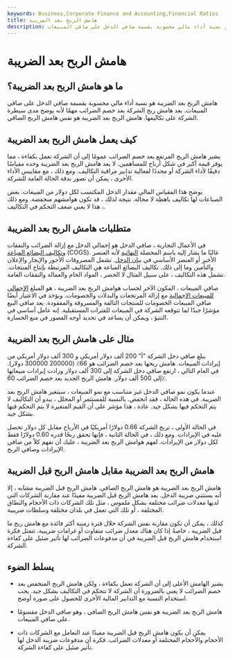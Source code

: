 ```yaml
---
keywords: Business,Corporate Finance and Accounting,Financial Ratios
title: هامش الربح بعد الضريبة
description: هامش الربح بعد الضريبة هو نسبة أداء مالي محسوبة بقسمة صافي الدخل على صافي المبيعات.
---
```


# هامش الربح بعد الضريبة
## ما هو هامش الربح بعد الضريبة؟

هامش الربح بعد الضريبة هو نسبة أداء مالي محسوبة بقسمة صافي الدخل على صافي المبيعات. يعد هامش ربح الشركة بعد خصم الضرائب مهمًا لأنه يوضح مدى سيطرة الشركة على تكاليفها. هامش الربح بعد الضريبة هو نفس هامش الربح الصافي.

## كيف يعمل هامش الربح بعد الضريبة

يشير هامش الربح المرتفع بعد خصم الضرائب عمومًا إلى أن الشركة تعمل بكفاءة ، مما يوفر قيمة أكبر في شكل أرباح للمساهمين. لا يعد هامش الربح بعد الضريبة وحده مقياسًا دقيقًا لأداء الشركة أو محددًا لفعالية تدابير مراقبة التكاليف. ومع ذلك ، مع مقاييس الأداء الأخرى ، يمكن أن تصور بدقة الحالة العامة للشركة.

يوضح هذا المقياس المالي مقدار الدخل المكتسب لكل دولار من المبيعات. بعض الصناعات لها تكاليف باهظة لا محالة. نتيجة لذلك ، قد تكون هوامشهم منخفضة. ومع ذلك ، هذا لا يعني ضعف التحكم في التكاليف.

## متطلبات هامش الربح بعد الضريبة

في الأعمال التجارية ، صافي الدخل هو إجمالي الدخل مع إزالة الضرائب والنفقات [وتكاليف البضائع المباعة](/cogs) (COGS). غالبًا ما يشار إليه باسم المحصلة [النهائية](/bottomline) لأنه العنصر الأخير أو العنصر الأساسي في [بيان الدخل](/incomestatement). تشمل المصروفات الأجور والإيجار والإعلان والتأمين وما إلى ذلك. تكاليف البضائع المباعة هي التكاليف المرتبطة بإنتاج المنتجات. تشمل هذه التكاليف ، على سبيل المثال لا الحصر ، المواد الخام والعمالة والنفقات العامة.

صافي المبيعات ، المكون الآخر لحساب هوامش الربح بعد الضريبة ، هو المبلغ [الإجمالي للمبيعات الإجمالية](/grosssales) مع إزالة المرتجعات والبدلات والخصومات. ويؤخذ في الاعتبار أيضًا صافي المبيعات الخصومات للمنتجات التالفة والمسروقة والمفقودة. يعد صافي البيع مؤشرًا جيدًا لما تتوقعه الشركة في المبيعات للفترات المستقبلية. إنه عامل أساسي في التنبؤ ، ويمكن أن يساعد في تحديد أوجه القصور في منع الخسارة.

## مثال على هامش الربح بعد الضريبة

يبلغ صافي دخل الشركة "أ" 200 ألف دولار أمريكي و 300 ألف دولار أمريكي من إيرادات المبيعات. هامش ربحها بعد خصم الضرائب هو 66٪ (200000 300000 دولار). في العام التالي ، ارتفع صافي دخل الشركة إلى 300 ألف دولار وزادت إيرادات مبيعاتها إلى 500 ألف دولار. هامش الربح الجديد بعد خصم الضرائب 60٪.

عندما يكون نمو صافي الدخل غير متناسب مع نمو المبيعات ، سيتغير هامش الربح بعد الضريبة. في هذه الحالة ، فقد انخفض. بالنسبة للمستثمر أو المحلل ، يبدو أن التكاليف لا يتم التحكم فيها بشكل جيد. عادة ، هذا مؤشر على أن القيم المتغيرة لا يتم التحكم فيها بشكل جيد.

في الحالة الأولى ، تربح الشركة 0.66 دولارًا أمريكيًا في الأرباح مقابل كل دولار تحصل عليه في الإيرادات. ومع ذلك ، في الحالة الثانية ، فإنها تحقق ربحًا قدره 0.60 دولارًا فقط لكل دولار من الإيرادات. لفهم هوامش الربح بعد الضريبة ، عليك أن تفهم كلاً من صافي الإيرادات وصافي الربح.

## هامش الربح بعد الضريبة مقابل هامش الربح قبل الضريبة

هامش الربح بعد الضريبة هو هامش الربح الصافي. هامش الربح قبل الضريبة مشابه ، إلا أنه يستثني ضريبة الدخل. يعد هامش الربح قبل الضريبة مفيدًا عند مقارنة الشركات التي لديها معدلات ضرائب مختلفة بشكل ملموس ، مثل تلك الشركات ذات الأحجام والنطاق المختلفة ، أو تلك التي تعمل في بلدان مختلفة وسلطات ضريبية.

كذلك ، يمكن أن تكون مقارنة نفس الشركة خلال فترة زمنية أكثر فائدة مع هامش ربح ما قبل الضريبة ، خاصةً إذا كان هناك معدل ضرائب متفاوت أو غرامات ضريبية. تتمثل فكرة استخدام هامش الربح قبل الضريبة في أن مدفوعات الضرائب لها تأثير ضئيل على كفاءة الشركة.

## يسلط الضوء

- يشير الهامش الأعلى إلى أن الشركة تعمل بكفاءة ، ولكن هامش الربح المنخفض بعد خصم الضرائب لا يعني بالضرورة أن الشركة لا تتحكم في التكاليف بشكل جيد. يجب استخدام النسبة مع التدابير المالية الأخرى للحصول على صورة أوضح.

- هامش الربح بعد الضريبة هو نفس هامش الربح الصافي ، وهو صافي الدخل مقسومًا على صافي المبيعات.

- يمكن أن يكون هامش الربح قبل الضريبة مفيدًا عند التعامل مع الشركات ذات الأحجام والأحجام المختلفة أو معدلات الضرائب. فكرة أن مدفوعات ضريبة الدخل لها تأثير ضئيل على كفاءة الشركة.


